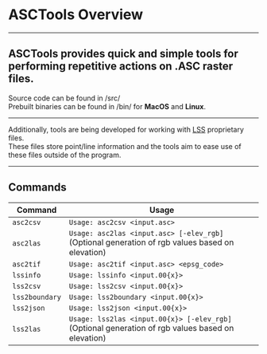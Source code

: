 # ASCTools Overview
---
## ASCTools provides quick and simple tools for performing repetitive actions on .ASC raster files.

Source code can be found in /src/  
Prebuilt binaries can be found in /bin/ for **MacOS** and **Linux**.  

---

Additionally, tools are being developed for working with [LSS](https://www.dtmsoftware.com/) proprietary files.  
These files store point/line information and the tools aim to ease use of these files outside of the program.

---

## Commands

| Command         | Usage                                                                                 |
|-----------------|---------------------------------------------------------------------------------------|
| `asc2csv`       | `Usage: asc2csv <input.asc>`                                                         |
| `asc2las`       | `Usage: asc2las <input.asc> [-elev_rgb]` (Optional generation of rgb values based on elevation) |
| `asc2tif`       | `Usage: asc2tif <input.asc> <epsg_code>`                                             |
| `lssinfo`       | `Usage: lssinfo <input.00{x}>`                                                       |
| `lss2csv`       | `Usage: lss2csv <input.00{x}>`                                                       |
| `lss2boundary`  | `Usage: lss2boundary <input.00{x}>`                                                  |
| `lss2json`      | `Usage: lss2json <input.00{x}>`                                                      |
| `lss2las`       | `Usage: lss2las <input.00{x}> [-elev_rgb]` (Optional generation of rgb values based on elevation) |

